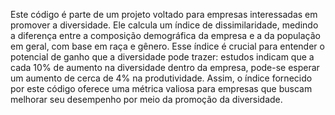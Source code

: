 
Este código é parte de um projeto voltado para empresas interessadas em promover a diversidade. Ele calcula um índice de dissimilaridade, medindo a diferença entre a composição demográfica da empresa e a da população em geral, com base em raça e gênero. Esse índice é crucial para entender o potencial de ganho que a diversidade pode trazer: estudos indicam que a cada 10% de aumento na diversidade dentro da empresa, pode-se esperar um aumento de cerca de 4% na produtividade. Assim, o índice fornecido por este código oferece uma métrica valiosa para empresas que buscam melhorar seu desempenho por meio da promoção da diversidade.
